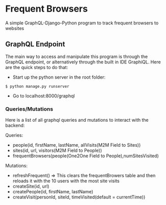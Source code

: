 # Frequent Browsers

A simple GraphQL-Django-Python program to track frequent browsers to websites

## GraphQL Endpoint

The main way to access and manipulate this program is through the GraphQL endpoint, or alternatively through the built in IDE GraphiQL.  Here are the quick steps to do that:

* Start up the python server in the root folder:
```
$ python manage.py runserver
```

* Go to localhost:8000/graphql

### Queries/Mutations

Here is a list of all graphql queries and mutations to interact with the backend:

Queries:
* people(id, firstName, lastName, allVisits(M2M Field to Sites))
* sites(id, url, visitors(M2M Field to People))
* frequentBrowsers(people(One2One Field to People),numSitesVisited)

Mutations:
* refreshFrequent() => This clears the frequentBrowers table and then reloads it with the 10 users with the most site visits
* createSite(id, url)
* createPeople(id, firstName, lastName)
* createVisit(personId, siteId, timeVisited(default = currentTime))
